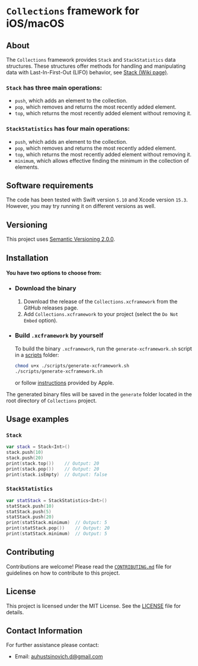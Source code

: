 # `Collections` framework for iOS/macOS


## About

The `Collections` framework provides `Stack` and `StackStatistics` data structures. These structures offer methods for handling and manipulating data with Last-In-First-Out (LIFO) behavior, see [Stack (Wiki page)](https://en.wikipedia.org/wiki/Stack_(abstract_data_type)).

### `Stack` has three main operations:

- `push`, which adds an element to the collection.
- `pop`, which removes and returns the most recently added element.
- `top`, which returns the most recently added element without removing it.

### `StackStatistics` has four main operations:

- `push`, which adds an element to the collection.
- `pop`, which removes and returns the most recently added element.
- `top`, which returns the most recently added element without removing it.
- `minimum`, which allows effective finding the minimum in the collection of elements.

## Software requirements

The code has been tested with Swift version `5.10` and Xcode version `15.3`. However, you may try running it on different versions as well.

## Versioning

This project uses [Semantic Versioning 2.0.0](https://semver.org/).

## Installation

#### You have two options to choose from:

- ### Download the binary

  1. Download the release of the `Collections.xcframework` from the GitHub releases page.
  1. Add `Collections.xcframework` to your project (select the `Do Not Embed` option).

- ### Build `.xcframework` by yourself

  To build the binary `.xcframework`, run the `generate-xcframework.sh` script in a [scripts](./scripts/) folder:
  ```bash
  chmod u+x ./scripts/generate-xcframework.sh
  ./scripts/generate-xcframework.sh
  ```
  or follow [instructions](https://developer.apple.com/documentation/xcode/creating-a-multi-platform-binary-framework-bundle#Create-archives-for-frameworks-or-libraries) provided by   Apple.

The generated binary files will be saved in the `generate` folder located in the root directory of `Collections` project.

## Usage examples

### `Stack`

```swift
var stack = Stack<Int>()
stack.push(10)
stack.push(20)
print(stack.top())    // Output: 20
print(stack.pop())    // Output: 20
print(stack.isEmpty)  // Output: false
```

### `StackStatistics`

```swift
var statStack = StackStatistics<Int>()
statStack.push(10)
statStack.push(5)
statStack.push(20)
print(statStack.minimum)  // Output: 5
print(statStack.pop())    // Output: 20
print(statStack.minimum)  // Output: 5
```

## Contributing

Contributions are welcome! Please read the [`CONTRIBUTING.md`](./CONTRIBUTING.md) file for guidelines on how to contribute to this project.

## License

This project is licensed under the MIT License. See the [LICENSE](LICENSE) file for details.

## Contact Information

For further assistance please contact:

- Email: auhustsinovich.d@gmail.com
